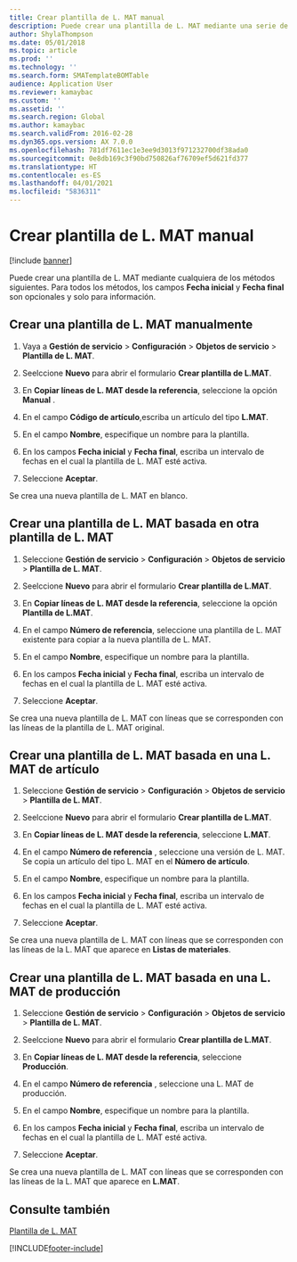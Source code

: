 ```yaml
---
title: Crear plantilla de L. MAT manual
description: Puede crear una plantilla de L. MAT mediante una serie de métodos.
author: ShylaThompson
ms.date: 05/01/2018
ms.topic: article
ms.prod: ''
ms.technology: ''
ms.search.form: SMATemplateBOMTable
audience: Application User
ms.reviewer: kamaybac
ms.custom: ''
ms.assetid: ''
ms.search.region: Global
ms.author: kamaybac
ms.search.validFrom: 2016-02-28
ms.dyn365.ops.version: AX 7.0.0
ms.openlocfilehash: 781df7611ec1e3ee9d3013f971232700df38ada0
ms.sourcegitcommit: 0e8db169c3f90bd750826af76709ef5d621fd377
ms.translationtype: HT
ms.contentlocale: es-ES
ms.lasthandoff: 04/01/2021
ms.locfileid: "5836311"
---
```

# <a name="create-a-template-bom"></a>Crear plantilla de L. MAT manual   

[!include [banner](../includes/banner.md)]


Puede crear una plantilla de L. MAT mediante cualquiera de los métodos siguientes. Para todos los métodos, los campos **Fecha inicial** y **Fecha final** son opcionales y solo para información.

## <a name="create-a-template-bom-manually"></a>Crear una plantilla de L. MAT manualmente

1.  Vaya a **Gestión de servicio** \> **Configuración** \> **Objetos de servicio** \> **Plantilla de L. MAT**.

2.  Seelccione **Nuevo** para abrir el formulario **Crear plantilla de L.MAT**.

3.  En **Copiar líneas de L. MAT desde la referencia**, seleccione la opción **Manual** .

4.  En el campo **Código de artículo**,escriba un artículo del tipo **L.MAT**.

5.  En el campo **Nombre**, especifique un nombre para la plantilla.

6.  En los campos **Fecha inicial** y **Fecha final**, escriba un intervalo de fechas en el cual la plantilla de L. MAT esté activa.

7.  Seleccione **Aceptar**.

Se crea una nueva plantilla de L. MAT en blanco.

## <a name="create-a-template-bom-based-on-another-template-bom"></a>Crear una plantilla de L. MAT basada en otra plantilla de L. MAT

1.  Seleccione **Gestión de servicio** \> **Configuración** \> **Objetos de servicio** \> **Plantilla de L. MAT**.

2.  Seelccione **Nuevo** para abrir el formulario **Crear plantilla de L.MAT**.

3.  En **Copiar líneas de L. MAT desde la referencia**, seleccione la opción **Plantilla de L.MAT**.

4.  En el campo **Número de referencia**, seleccione una plantilla de L. MAT existente para copiar a la nueva plantilla de L. MAT.

5.  En el campo **Nombre**, especifique un nombre para la plantilla.

6.  En los campos **Fecha inicial** y **Fecha final**, escriba un intervalo de fechas en el cual la plantilla de L. MAT esté activa.

7.  Seleccione **Aceptar**.

Se crea una nueva plantilla de L. MAT con líneas que se corresponden con las líneas de la plantilla de L. MAT original.

## <a name="create-a-template-bom-based-on-an-item-bom"></a>Crear una plantilla de L. MAT basada en una L. MAT de artículo

1.  Seleccione **Gestión de servicio** \> **Configuración** \> **Objetos de servicio** \> **Plantilla de L. MAT**.

2.  Seelccione **Nuevo** para abrir el formulario **Crear plantilla de L.MAT**.

3.  En **Copiar líneas de L. MAT desde la referencia**, seleccione **L.MAT**.

4.  En el campo **Número de referencia** , seleccione una versión de L. MAT. Se copia un artículo del tipo L. MAT en el **Número de artículo**.

5.  En el campo **Nombre**, especifique un nombre para la plantilla.

6.  En los campos **Fecha inicial** y **Fecha final**, escriba un intervalo de fechas en el cual la plantilla de L. MAT esté activa.

7.  Seleccione **Aceptar**.

Se crea una nueva plantilla de L. MAT con líneas que se corresponden con las líneas de la L. MAT que aparece en **Listas de materiales**.

## <a name="create-a-template-bom-based-on-a-production-bom"></a>Crear una plantilla de L. MAT basada en una L. MAT de producción

1.  Seleccione **Gestión de servicio** \> **Configuración** \> **Objetos de servicio** \> **Plantilla de L. MAT**.

2.  Seelccione **Nuevo** para abrir el formulario **Crear plantilla de L.MAT**.

3.  En **Copiar líneas de L. MAT desde la referencia**, seleccione **Producción**.

4.  En el campo **Número de referencia** , seleccione una L. MAT de producción.

5.  En el campo **Nombre**, especifique un nombre para la plantilla.

6.  En los campos **Fecha inicial** y **Fecha final**, escriba un intervalo de fechas en el cual la plantilla de L. MAT esté activa.

7.  Seleccione **Aceptar**.

Se crea una nueva plantilla de L. MAT con líneas que se corresponden con las líneas de la L. MAT que aparece en **L.MAT**.

## <a name="see-also"></a>Consulte también

[Plantilla de L. MAT](template-boms.md)

  




[!INCLUDE[footer-include](../../includes/footer-banner.md)]